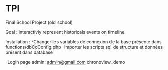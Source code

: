 # TPI

Final School Project (old school)

Goal : interactivly represent historicals events on timeline.

Installation :
-Changer les variables de connexion de la base présente dans functions/dbCoConfig.php
-Importer les scripts sql de structure et données présent dans database

-Login page admin:
	admin@gmail.com
	chronoview_demo
